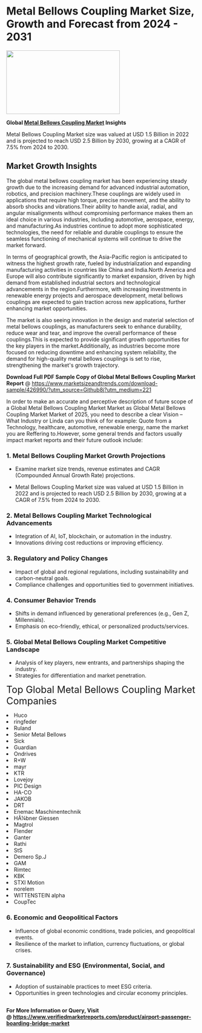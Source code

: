 <H1>Metal Bellows Coupling Market Size, Growth and Forecast from 2024 - 2031</H1><img class="aligncenter size-medium wp-image-584254" src="https://thirdeyenews.in/wp-content/uploads/2024/09/Global-Market-Research-300x168.jpeg" alt="" width="300" height="168" /><p><strong>Global&nbsp;<a href="https://www.marketsizeandtrends.com/download-sample/426990/?utm_source=Github8j?utm_medium=221">Metal Bellows Coupling Market</a> Insights</strong></p><p>Metal Bellows Coupling Market size was valued at USD 1.5 Billion in 2022 and is projected to reach USD 2.5 Billion by 2030, growing at a CAGR of 7.5% from 2024 to 2030.</p><p><h2>Market Growth Insights</h2> <p>The global metal bellows coupling market has been experiencing steady growth due to the increasing demand for advanced industrial automation, robotics, and precision machinery.These couplings are widely used in applications that require high torque, precise movement, and the ability to absorb shocks and vibrations.Their ability to handle axial, radial, and angular misalignments without compromising performance makes them an ideal choice in various industries, including automotive, aerospace, energy, and manufacturing.As industries continue to adopt more sophisticated technologies, the need for reliable and durable couplings to ensure the seamless functioning of mechanical systems will continue to drive the market forward.</p> <p>In terms of geographical growth, the Asia-Pacific region is anticipated to witness the highest growth rate, fueled by industrialization and expanding manufacturing activities in countries like China and India.North America and Europe will also contribute significantly to market expansion, driven by high demand from established industrial sectors and technological advancements in the region.Furthermore, with increasing investments in renewable energy projects and aerospace development, metal bellows couplings are expected to gain traction across new applications, further enhancing market opportunities.</p> <p>The market is also seeing innovation in the design and material selection of metal bellows couplings, as manufacturers seek to enhance durability, reduce wear and tear, and improve the overall performance of these couplings.This is expected to provide significant growth opportunities for the key players in the market.Additionally, as industries become more focused on reducing downtime and enhancing system reliability, the demand for high-quality metal bellows couplings is set to rise, strengthening the market's growth trajectory.</p> <p><span class=""><strong>Download Full PDF Sample Copy of Global Metal Bellows Coupling Market Report</strong> @ <a href="https://www.marketsizeandtrends.com/download-sample/426990/?utm_source=Github8j?utm_medium=221" target="_blank">https://www.marketsizeandtrends.com/download-sample/426990/?utm_source=Github8j?utm_medium=221</a></span></p><p>In order to make an accurate and perceptive description of future scope of a Global&nbsp;Metal Bellows Coupling Market Market as Global&nbsp;Metal Bellows Coupling Market Market of 2025, you need to describe a clear Vision &ndash; What Industry or Linda can you think of for example: Quote from a Technology, healthcare, automotive, renewable energy, name the market you are Reffering to.However, some general trends and factors usually impact market reports and their future outlook include:</p><h3>1.&nbsp;<strong>Metal Bellows Coupling Market Growth Projections</strong></h3><ul><li>Examine market size trends, revenue estimates and CAGR (Compounded Annual Growth Rate) projections.</li><li><p>Metal Bellows Coupling Market size was valued at USD 1.5 Billion in 2022 and is projected to reach USD 2.5 Billion by 2030, growing at a CAGR of 7.5% from 2024 to 2030.</p></li></ul><h3>2.&nbsp;<strong>Metal Bellows Coupling Market Technological Advancements</strong></h3><ul><li>Integration of AI, IoT, blockchain, or automation in the industry.</li><li>Innovations driving cost reductions or improving efficiency.</li></ul><h3>3.&nbsp;<strong>Regulatory and Policy Changes</strong></h3><ul><li>Impact of global and regional regulations, including sustainability and carbon-neutral goals.</li><li>Compliance challenges and opportunities tied to government initiatives.</li></ul><h3>4.&nbsp;<strong>Consumer Behavior Trends</strong></h3><ul><li>Shifts in demand influenced by generational preferences (e.g., Gen Z, Millennials).</li><li>Emphasis on eco-friendly, ethical, or personalized products/services.</li></ul><h3>5.&nbsp;<strong>Global Metal Bellows Coupling Market Competitive Landscape</strong></h3><ul><li>Analysis of key players, new entrants, and partnerships shaping the industry.</li><li>Strategies for differentiation and market penetration.</li></ul><p data-pm-slice="1 1 []"><span style="color: inherit; font-family: inherit; font-size: 25px;">Top Global Metal Bellows Coupling Market Companies</span></p><div class="" data-test-id=""><p><li>Huco</li><li> ringfeder</li><li> Ruland</li><li> Senior Metal Bellows</li><li> Sick</li><li> Guardian</li><li> Ondrives</li><li> R+W</li><li> mayr</li><li> KTR</li><li> Lovejoy</li><li> PIC Design</li><li> HA-CO</li><li> JAKOB</li><li> DRT</li><li> Enemac Maschinentechnik</li><li> HÃ¼bner Giessen</li><li> Magtrol</li><li> Flender</li><li> Ganter</li><li> Rathi</li><li> StS</li><li> Demero Sp.J</li><li> GAM</li><li> Rimtec</li><li> KBK</li><li> STXI Motion</li><li> norelem</li><li> WITTENSTEIN alpha</li><li> CoupTec</li></p></div><h3>6.&nbsp;<strong>Economic and Geopolitical Factors</strong></h3><ul><li>Influence of global economic conditions, trade policies, and geopolitical events.</li><li>Resilience of the market to inflation, currency fluctuations, or global crises.</li></ul><h3>7.&nbsp;<strong>Sustainability and ESG (Environmental, Social, and Governance)</strong></h3><ul><li>Adoption of sustainable practices to meet ESG criteria.</li><li>Opportunities in green technologies and circular economy principles.</li></ul><h2><strong style="font-size: 14px;">For More Information or Query, Visit @&nbsp;</strong><a style="background-color: #ffffff; font-size: 14px;" href="https://www.marketsizeandtrends.com/report/metal-bellows-coupling-market/" target="_blank">https://www.verifiedmarketreports.com/product/airport-passenger-boarding-bridge-market</a></h2>